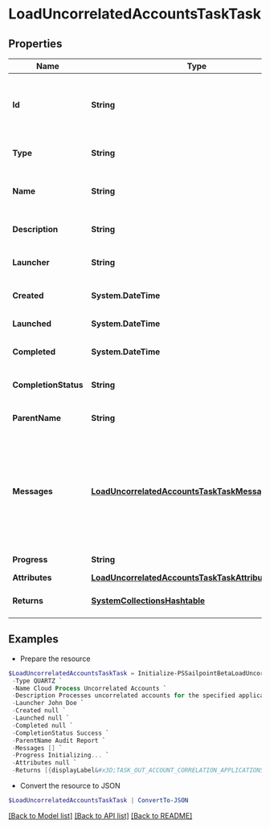 # LoadUncorrelatedAccountsTaskTask
## Properties

Name | Type | Description | Notes
------------ | ------------- | ------------- | -------------
**Id** | **String** | System-generated unique ID of the task this taskStatus represents | [optional] 
**Type** | **String** | Type of task this task represents | [optional] 
**Name** | **String** | The name of uncorrelated accounts process | [optional] 
**Description** | **String** | The description of the task | [optional] 
**Launcher** | **String** | The user who initiated the task | [optional] 
**Created** | **System.DateTime** | The Task creation date | [optional] 
**Launched** | **System.DateTime** | The task start date | [optional] 
**Completed** | **System.DateTime** | The task completion date | [optional] 
**CompletionStatus** | **String** | Task completion status. | [optional] 
**ParentName** | **String** | Name of the parent task if exists. | [optional] 
**Messages** | [**LoadUncorrelatedAccountsTaskTaskMessagesInner[]**](LoadUncorrelatedAccountsTaskTaskMessagesInner.md) | List of the messages dedicated to the report.  From task definition perspective here usually should be warnings or errors. | [optional] 
**Progress** | **String** | Current task state. | [optional] 
**Attributes** | [**LoadUncorrelatedAccountsTaskTaskAttributes**](LoadUncorrelatedAccountsTaskTaskAttributes.md) |  | [optional] 
**Returns** | [**SystemCollectionsHashtable**](.md) | Return values from the task | [optional] 

## Examples

- Prepare the resource
```powershell
$LoadUncorrelatedAccountsTaskTask = Initialize-PSSailpointBetaLoadUncorrelatedAccountsTaskTask  -Id 90b83a6bb737489494794f84cd3a51e6 `
 -Type QUARTZ `
 -Name Cloud Process Uncorrelated Accounts `
 -Description Processes uncorrelated accounts for the specified application. `
 -Launcher John Doe `
 -Created null `
 -Launched null `
 -Completed null `
 -CompletionStatus Success `
 -ParentName Audit Report `
 -Messages [] `
 -Progress Initializing... `
 -Attributes null `
 -Returns [{displayLabel&#x3D;TASK_OUT_ACCOUNT_CORRELATION_APPLICATIONS, attributeName&#x3D;applications}, {displayLabel&#x3D;TASK_OUT_ACCOUNT_CORRELATION_TOTAL, attributeName&#x3D;total}, {displayLabel&#x3D;TASK_OUT_ACCOUNT_CORRELATION_IGNORED, attributeName&#x3D;correlationFailures}, {displayLabel&#x3D;TASK_OUT_ACCOUNT_CORRELATION_FAILURES, attributeName&#x3D;ignored}, {displayLabel&#x3D;TASK_OUT_UNCHANGED_ACCOUNTS, attributeName&#x3D;optimized}, {displayLabel&#x3D;TASK_OUT_ACCOUNT_CORRELATION__CREATED, attributeName&#x3D;created}, {displayLabel&#x3D;TASK_OUT_ACCOUNT_CORRELATION_UPDATED, attributeName&#x3D;updated}, {displayLabel&#x3D;TASK_OUT_ACCOUNT_CORRELATION_DELETED, attributeName&#x3D;deleted}, {displayLabel&#x3D;TASK_OUT_ACCOUNT_CORRELATION_MANAGER_CHANGES, attributeName&#x3D;managerChanges}, {displayLabel&#x3D;TASK_OUT_ACCOUNT_CORRELATION_BUSINESS_ROLE_CHANGES, attributeName&#x3D;detectedRoleChanges}, {displayLabel&#x3D;TASK_OUT_ACCOUNT_CORRELATION_EXCEPTION_CHANGES, attributeName&#x3D;exceptionChanges}, {displayLabel&#x3D;TASK_OUT_ACCOUNT_CORRELATION_POLICIES, attributeName&#x3D;policies}, {displayLabel&#x3D;TASK_OUT_ACCOUNT_CORRELATION_POLICY_VIOLATIONS, attributeName&#x3D;policyViolations}, {displayLabel&#x3D;TASK_OUT_ACCOUNT_CORRELATION_POLICY_NOTIFICATIONS, attributeName&#x3D;policyNotifications}, {displayLabel&#x3D;TASK_OUT_ACCOUNT_CORRELATION_SCORES_CHANGED, attributeName&#x3D;scoresChanged}, {displayLabel&#x3D;TASK_OUT_ACCOUNT_CORRELATION_SNAPSHOTS_CREATED, attributeName&#x3D;snapshotsCreated}, {displayLabel&#x3D;TASK_OUT_ACCOUNT_CORRELATION_SCOPES_CREATED, attributeName&#x3D;scopesCreated}, {displayLabel&#x3D;TASK_OUT_ACCOUNT_CORRELATION_SCOPES_CORRELATED, attributeName&#x3D;scopesCorrelated}, {displayLabel&#x3D;TASK_OUT_ACCOUNT_CORRELATION_SCOPES_SELECTED, attributeName&#x3D;scopesSelected}, {displayLabel&#x3D;TASK_OUT_ACCOUNT_CORRELATION_SCOPES_DORMANT, attributeName&#x3D;scopesDormant}, {displayLabel&#x3D;TASK_OUT_ACCOUNT_CORRELATION_UNSCOPED_IDENTITIES, attributeName&#x3D;unscopedIdentities}, {displayLabel&#x3D;TASK_OUT_ACCOUNT_CORRELATION_CERTIFICATIONS_CREATED, attributeName&#x3D;certificationsCreated}, {displayLabel&#x3D;TASK_OUT_ACCOUNT_CORRELATION_CERTIFICATIONS_DELETED, attributeName&#x3D;certificationsDeleted}, {displayLabel&#x3D;TASK_OUT_ACCOUNT_CORRELATION_APPLICATIONS_GENERATED, attributeName&#x3D;applicationsGenerated}, {displayLabel&#x3D;TASK_OUT_ACCOUNT_CORRELATION_MANAGED_ATTRIBUTES_PROMOTED, attributeName&#x3D;managedAttributesCreated}, {displayLabel&#x3D;TASK_OUT_ACCOUNT_CORRELATION_MANAGED_ATTRIBUTES_PROMOTED_BY_APP, attributeName&#x3D;managedAttributesCreatedByApplication}, {displayLabel&#x3D;TASK_OUT_ACCOUNT_CORRELATION_IDENTITYENTITLEMENTS_CREATED, attributeName&#x3D;identityEntitlementsCreated}, {displayLabel&#x3D;TASK_OUT_ACCOUNT_CORRELATION_GROUPS_CREATED, attributeName&#x3D;groupsCreated}]
```

- Convert the resource to JSON
```powershell
$LoadUncorrelatedAccountsTaskTask | ConvertTo-JSON
```

[[Back to Model list]](../README.md#documentation-for-models) [[Back to API list]](../README.md#documentation-for-api-endpoints) [[Back to README]](../README.md)

